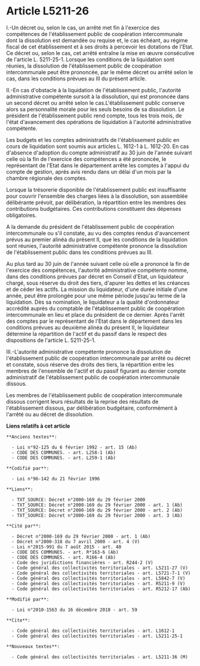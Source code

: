 # Article L5211-26

I.-Un décret ou, selon le cas, un arrêté met fin à l'exercice des compétences de l'établissement public de coopération
intercommunale dont la dissolution est demandée ou requise et, le cas échéant, au régime fiscal de cet établissement et à ses
droits à percevoir les dotations de l'Etat. Ce décret ou, selon le cas, cet arrêté entraîne la mise en œuvre consécutive de
l'article L. 5211-25-1. Lorsque les conditions de la liquidation sont réunies, la dissolution de l'établissement public de
coopération intercommunale peut être prononcée, par le même décret ou arrêté selon le cas, dans les conditions prévues au III
du présent article. 

II.-En cas d'obstacle à la liquidation de l'établissement public, l'autorité administrative compétente sursoit à la
dissolution, qui est prononcée dans un second décret ou arrêté selon le cas.L'établissement public conserve alors sa
personnalité morale pour les seuls besoins de sa dissolution. Le président de l'établissement public rend compte, tous les
trois mois, de l'état d'avancement des opérations de liquidation à l'autorité administrative compétente. 

Les budgets et les comptes administratifs de l'établissement public en cours de liquidation sont soumis aux articles L.
1612-1 à L. 1612-20. En cas d'absence d'adoption du compte administratif au 30 juin de l'année suivant celle où la fin de
l'exercice des compétences a été prononcée, le représentant de l'Etat dans le département arrête les comptes à l'appui du
compte de gestion, après avis rendu dans un délai d'un mois par la chambre régionale des comptes. 

Lorsque la trésorerie disponible de l'établissement public est insuffisante pour couvrir l'ensemble des charges liées à la
dissolution, son assemblée délibérante prévoit, par délibération, la répartition entre les membres des contributions
budgétaires. Ces contributions constituent des dépenses obligatoires.

A la demande du président de l'établissement public de coopération intercommunale ou s'il constate, au vu des comptes rendus
d'avancement prévus au premier alinéa du présent II, que les conditions de la liquidation sont réunies, l'autorité
administrative compétente prononce la dissolution de l'établissement public dans les conditions prévues au III. 

Au plus tard au 30 juin de l'année suivant celle où elle a prononcé la fin de l'exercice des compétences, l'autorité
administrative compétente nomme, dans des conditions prévues par décret en Conseil d'Etat, un liquidateur chargé, sous
réserve du droit des tiers, d'apurer les dettes et les créances et de céder les actifs. La mission du liquidateur, d'une
durée initiale d'une année, peut être prolongée pour une même période jusqu'au terme de la liquidation. Dès sa nomination, le
liquidateur a la qualité d'ordonnateur accrédité auprès du comptable de l'établissement public de coopération intercommunale
en lieu et place du président de ce dernier. Après l'arrêt des comptes par le représentant de l'Etat dans le département dans
les conditions prévues au deuxième alinéa du présent II, le liquidateur détermine la répartition de l'actif et du passif dans
le respect des dispositions de l'article L. 5211-25-1. 

III.-L'autorité administrative compétente prononce la dissolution de l'établissement public de coopération intercommunale par
arrêté ou décret et constate, sous réserve des droits des tiers, la répartition entre les membres de l'ensemble de l'actif et
du passif figurant au dernier compte administratif de l'établissement public de coopération intercommunale dissous. 

Les membres de l'établissement public de coopération intercommunale dissous corrigent leurs résultats de la reprise des
résultats de l'établissement dissous, par délibération budgétaire, conformément à l'arrêté ou au décret de dissolution.

**Liens relatifs à cet article**

	**Anciens textes**:

	  - Loi n°92-125 du 6 février 1992 - art. 15 (Ab)
	  - CODE DES COMMUNES. - art. L258-1 (Ab)
	  - CODE DES COMMUNES. - art. L259-1 (Ab)

	**Codifié par**:

	  - Loi n°96-142 du 21 février 1996

	**Liens**:

	  - TXT_SOURCE: Décret n°2000-169 du 29 février 2000
	  - TXT_SOURCE: Décret n°2000-169 du 29 février 2000 - art. 1 (Ab)
	  - TXT_SOURCE: Décret n°2000-169 du 29 février 2000 - art. 2 (Ab)
	  - TXT_SOURCE: Décret n°2000-169 du 29 février 2000 - art. 3 (Ab)

	**Cité par**:

	  - Décret n°2000-169 du 29 février 2000 - art. 1 (Ab)
	  - Décret n°2000-318 du 7 avril 2000 - art. 4 (V)
	  - Loi n°2015-991 du 7 août 2015 - art. 40
	  - CODE DES COMMUNES. - art. R*163-6 (Ab)
	  - CODE DES COMMUNES. - art. R166-4 (Ab)
	  - Code des juridictions financières - art. R244-2 (V)
	  - Code général des collectivités territoriales - art. L5211-27 (V)
	  - Code général des collectivités territoriales - art. L5721-7-1 (V)
	  - Code général des collectivités territoriales - art. L5842-7 (V)
	  - Code général des collectivités territoriales - art. R5211-9 (V)
	  - Code général des collectivités territoriales - art. R5212-17 (Ab)

	**Modifié par**:

	  - Loi n°2010-1563 du 16 décembre 2010 - art. 59

	**Cite**:

	  - Code général des collectivités territoriales - art. L1612-1
	  - Code général des collectivités territoriales - art. L5211-25-1

	**Nouveaux textes**:

	  - Code général des collectivités territoriales - art. L5211-36 (M)
